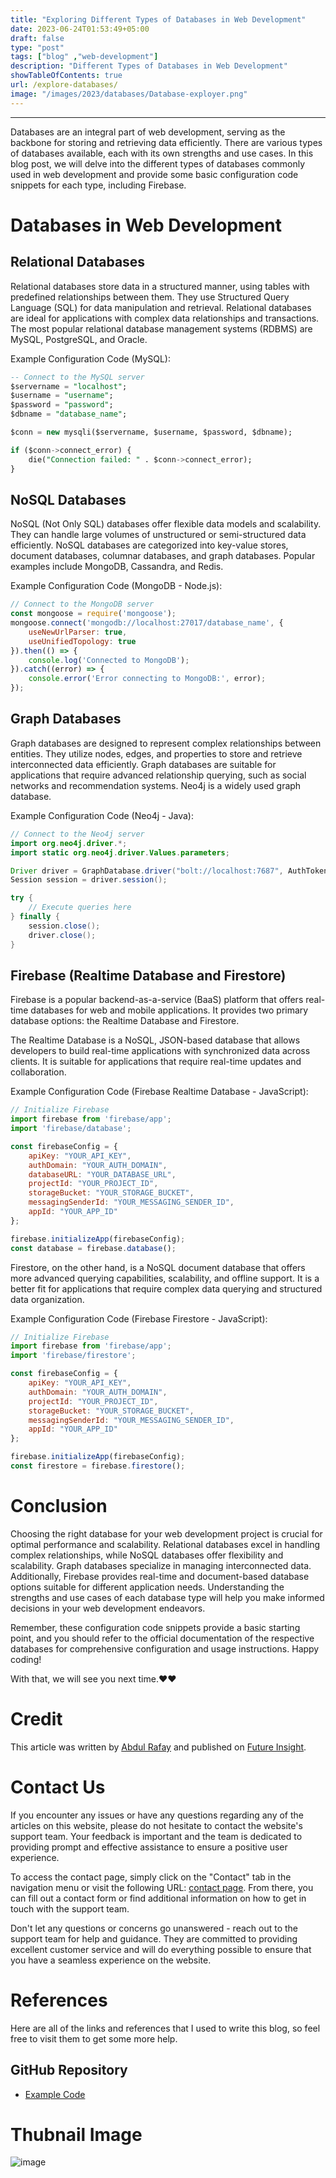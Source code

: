 ```yaml
---
title: "Exploring Different Types of Databases in Web Development"
date: 2023-06-24T01:53:49+05:00
draft: false
type: "post"
tags: ["blog" ,"web-development"]
description: "Different Types of Databases in Web Development"
showTableOfContents: true
url: /explore-databases/
image: "/images/2023/databases/Database-exployer.png"
---
```


-----------

Databases are an integral part of web development, serving as the backbone for storing and retrieving data efficiently. There are various types of databases available, each with its own strengths and use cases. In this blog post, we will delve into the different types of databases commonly used in web development and provide some basic configuration code snippets for each type, including Firebase.

# Databases in Web Development

## Relational Databases
Relational databases store data in a structured manner, using tables with predefined relationships between them. They use Structured Query Language (SQL) for data manipulation and retrieval. Relational databases are ideal for applications with complex data relationships and transactions. The most popular relational database management systems (RDBMS) are MySQL, PostgreSQL, and Oracle.

Example Configuration Code (MySQL):
```sql
-- Connect to the MySQL server
$servername = "localhost";
$username = "username";
$password = "password";
$dbname = "database_name";

$conn = new mysqli($servername, $username, $password, $dbname);

if ($conn->connect_error) {
    die("Connection failed: " . $conn->connect_error);
}
```

##  NoSQL Databases
NoSQL (Not Only SQL) databases offer flexible data models and scalability. They can handle large volumes of unstructured or semi-structured data efficiently. NoSQL databases are categorized into key-value stores, document databases, columnar databases, and graph databases. Popular examples include MongoDB, Cassandra, and Redis.

Example Configuration Code (MongoDB - Node.js):
```javascript
// Connect to the MongoDB server
const mongoose = require('mongoose');
mongoose.connect('mongodb://localhost:27017/database_name', {
    useNewUrlParser: true,
    useUnifiedTopology: true
}).then(() => {
    console.log('Connected to MongoDB');
}).catch((error) => {
    console.error('Error connecting to MongoDB:', error);
});
```

## Graph Databases
Graph databases are designed to represent complex relationships between entities. They utilize nodes, edges, and properties to store and retrieve interconnected data efficiently. Graph databases are suitable for applications that require advanced relationship querying, such as social networks and recommendation systems. Neo4j is a widely used graph database.

Example Configuration Code (Neo4j - Java):
```java
// Connect to the Neo4j server
import org.neo4j.driver.*;
import static org.neo4j.driver.Values.parameters;

Driver driver = GraphDatabase.driver("bolt://localhost:7687", AuthTokens.basic("username", "password"));
Session session = driver.session();

try {
    // Execute queries here
} finally {
    session.close();
    driver.close();
}
```

## Firebase (Realtime Database and Firestore)
Firebase is a popular backend-as-a-service (BaaS) platform that offers real-time databases for web and mobile applications. It provides two primary database options: the Realtime Database and Firestore.

The Realtime Database is a NoSQL, JSON-based database that allows developers to build real-time applications with synchronized data across clients. It is suitable for applications that require real-time updates and collaboration.

Example Configuration Code (Firebase Realtime Database - JavaScript):
```javascript
// Initialize Firebase
import firebase from 'firebase/app';
import 'firebase/database';

const firebaseConfig = {
    apiKey: "YOUR_API_KEY",
    authDomain: "YOUR_AUTH_DOMAIN",
    databaseURL: "YOUR_DATABASE_URL",
    projectId: "YOUR_PROJECT_ID",
    storageBucket: "YOUR_STORAGE_BUCKET",
    messagingSenderId: "YOUR_MESSAGING_SENDER_ID",
    appId: "YOUR_APP_ID"
};

firebase.initializeApp(firebaseConfig);
const database = firebase.database();
```

Firestore, on the other hand, is a NoSQL document database that offers more advanced querying capabilities, scalability, and offline support. It is a better fit for applications that require complex data querying and structured data organization.

Example Configuration Code (Firebase Firestore - JavaScript):
```javascript
// Initialize Firebase
import firebase from 'firebase/app';
import 'firebase/firestore';

const firebaseConfig = {
    apiKey: "YOUR_API_KEY",
    authDomain: "YOUR_AUTH_DOMAIN",
    projectId: "YOUR_PROJECT_ID",
    storageBucket: "YOUR_STORAGE_BUCKET",
    messagingSenderId: "YOUR_MESSAGING_SENDER_ID",
    appId: "YOUR_APP_ID"
};

firebase.initializeApp(firebaseConfig);
const firestore = firebase.firestore();
```

# Conclusion
Choosing the right database for your web development project is crucial for optimal performance and scalability. Relational databases excel in handling complex relationships, while NoSQL databases offer flexibility and scalability. Graph databases specialize in managing interconnected data. Additionally, Firebase provides real-time and document-based database options suitable for different application needs. Understanding the strengths and use cases of each database type will help you make informed decisions in your web development endeavors.

Remember, these configuration code snippets provide a basic starting point, and you should refer to the official documentation of the respective databases for comprehensive configuration and usage instructions. Happy coding!

With that, we will see you next time.❤️❤️

# Credit
This article was written by [Abdul Rafay](https://future-insight.blog/author) and published on [Future Insight](https://future-insight.blog/).

# Contact Us
If you encounter any issues or have any questions regarding any of the articles on this website, please do not hesitate to contact the website's support team. Your feedback is important and the team is dedicated to providing prompt and effective assistance to ensure a positive user experience.

To access the contact page, simply click on the "Contact" tab in the navigation menu or visit the following URL: [contact page](https://future-insight.blog/contact). From there, you can fill out a contact form or find additional information on how to get in touch with the support team.

Don't let any questions or concerns go unanswered - reach out to the support team for help and guidance. They are committed to providing excellent customer service and will do everything possible to ensure that you have a seamless experience on the website.

# References
Here are all of the links and references that I used to write this blog, so feel free to visit them to get some more help.

## GitHub Repository
- [Example Code](https://github.com/rafay99-epic/DevTestBox)

# Thubnail Image
![image](/images/2023/databases/Database-exployer.png)

<!-- ## WalkThrough Video:
<iframe width="800" height="450" src="https://www.youtube.com/embed/YT-link" frameborder="1" allowfullscreen></iframe> -->

